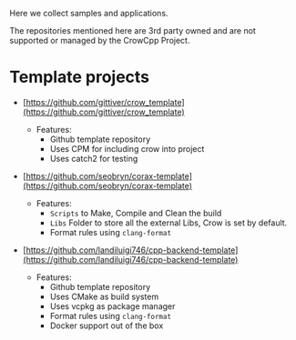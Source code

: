 Here we collect samples and applications. 

The repositories mentioned here are 3rd party owned and are not supported or managed by the CrowCpp Project.

# Template projects 

+ [https://github.com/gittiver/crow_template](https://github.com/gittiver/crow_template)
  
  - Features: 
    - Github template repository
    - Uses CPM for including crow into project
    - Uses catch2 for testing

+ [https://github.com/seobryn/corax-template](https://github.com/seobryn/corax-template)

	- Features:
		- `Scripts` to Make, Compile and Clean the build
		- `Libs` Folder to store all the external Libs, Crow is set by default.
		- Format rules using  `clang-format`

+ [https://github.com/landiluigi746/cpp-backend-template](https://github.com/landiluigi746/cpp-backend-template)

  - Features:
    - Github template repository
    - Uses CMake as build system
    - Uses vcpkg as package manager
    - Format rules using `clang-format`
    - Docker support out of the box
